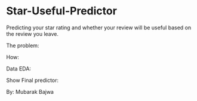 # Star-Useful-Predictor
Predicting your star rating and whether your review will be useful based on the review you leave.

The problem:

How:

Data EDA:

Show Final predictor:


By: Mubarak Bajwa

